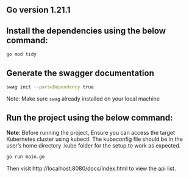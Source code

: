 ## Go version 1.21.1

## Install the dependencies using the below command:
```shell
go mod tidy
```

## Generate the swagger documentation
```sh
swag init --parseDependency true
```
Note: Make sure `swag` already installed on your local machine

## Run the project using the below command:
<b>Note</b>: Before running the project, Ensure you can access the target Kubernetes cluster using kubectl. The kubeconfig file should be in the user’s home directory .kube folder for the setup to work as expected.
```sh
go run main.go
```
Then visit http://localhost:8080/docs/index.html to view the api list.



